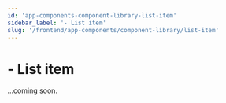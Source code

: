 ```yaml
---
id: 'app-components-component-library-list-item'
sidebar_label: '- List item'
slug: '/frontend/app-components/component-library/list-item'
---
```


# - List item

...coming soon.
